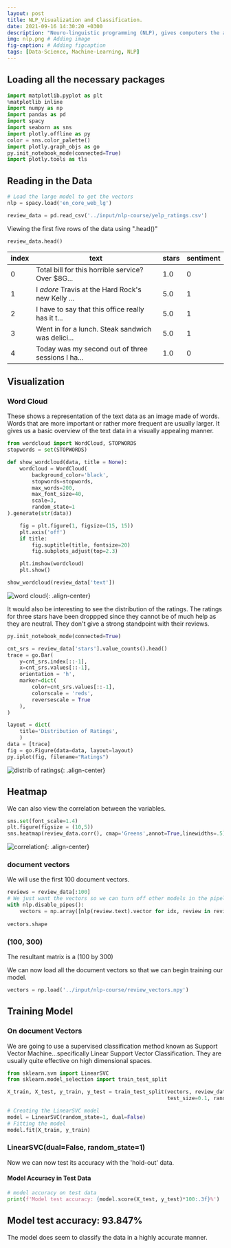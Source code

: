 ```yaml
---
layout: post
title: NLP_Visualization and Classification.
date: 2021-09-16 14:30:20 +0300
description: "Neuro-linguistic programming (NLP), gives computers the ability to understand text and spoken words in much the same way human beings can. It combines   computational linguistics—rule-based modeling of human language with statistical, machine learning, and deep learning models."
img: nlp.png # Adding image
fig-caption: # Adding figcaption 
tags: [Data-Science, Machine-Learning, NLP]
---
```


## Loading all the necessary packages
```python
import matplotlib.pyplot as plt
%matplotlib inline
import numpy as np
import pandas as pd
import spacy
import seaborn as sns
import plotly.offline as py
color = sns.color_palette()
import plotly.graph_objs as go
py.init_notebook_mode(connected=True)
import plotly.tools as tls
```
## Reading in the Data


```python
# Load the large model to get the vectors
nlp = spacy.load('en_core_web_lg')

review_data = pd.read_csv('../input/nlp-course/yelp_ratings.csv')
```
Viewing the first five rows of the data using ".head()"

```python
review_data.head()
```

|index|	text|	stars|	sentiment|
 |-----------------|-------------------|--------------|--------------------|
|0	|Total bill for this horrible service? Over $8G...|	1.0	|0|
|1	|I *adore* Travis at the Hard Rock's new Kelly ...|	5.0	|1|
|2	|I have to say that this office really has it t...|	5.0	|1|
|3	|Went in for a lunch. Steak sandwich was delici...|	5.0	|1|
|4	|Today was my second out of three sessions I ha...|	1.0 |0|

## Visualization
### Word Cloud
These shows a representation of the text data as an image made of words.
Words that are more important or rather more frequent are usually larger. It gives
us a basic overview of the text data in a visually appealing manner. 

```python
from wordcloud import WordCloud, STOPWORDS
stopwords = set(STOPWORDS)

def show_wordcloud(data, title = None):
    wordcloud = WordCloud(
        background_color='black',
        stopwords=stopwords,
        max_words=200,
        max_font_size=40, 
        scale=3,
        random_state=1 
).generate(str(data))

    fig = plt.figure(1, figsize=(15, 15))
    plt.axis('off')
    if title: 
        fig.suptitle(title, fontsize=20)
        fig.subplots_adjust(top=2.3)

    plt.imshow(wordcloud)
    plt.show()

show_wordcloud(review_data['text'])
```
![word cloud]({{site.baseurl}}/assets/img/cloud.PNG){: .align-center}


It would also be interesting to see the distribution of the ratings. The ratings for three stars have been droppped since they cannot be of much help as they are neutral. They don't give a strong standpoint with their reviews.

```python
py.init_notebook_mode(connected=True)

cnt_srs = review_data['stars'].value_counts().head()
trace = go.Bar(
    y=cnt_srs.index[::-1],
    x=cnt_srs.values[::-1],
    orientation = 'h',
    marker=dict(
        color=cnt_srs.values[::-1],
        colorscale = 'reds',
        reversescale = True
    ),
)

layout = dict(
    title='Distribution of Ratings',
    )
data = [trace]
fig = go.Figure(data=data, layout=layout)
py.iplot(fig, filename="Ratings")
```

![distrib of ratings]({{site.baseurl}}/assets/img/ratings.PNG){: .align-center}

## Heatmap 
We can also view the correlation between the variables.

```python
sns.set(font_scale=1.4)
plt.figure(figsize = (10,5))
sns.heatmap(review_data.corr(), cmap='Greens',annot=True,linewidths=.5)
```

![correlation]({{site.baseurl}}/assets/img/corr.PNG){: .align-center}

### document vectors
We will use the first 100 document vectors.

```python
reviews = review_data[:100]
# We just want the vectors so we can turn off other models in the pipeline
with nlp.disable_pipes():
    vectors = np.array([nlp(review.text).vector for idx, review in reviews.iterrows()])
    
vectors.shape
```
### (100, 300)
The resultant matrix is a (100 by 300)

We can now load all the document vectors so that we can begin training our model.

```python
vectors = np.load('../input/nlp-course/review_vectors.npy')
```
## Training Model
###   On document Vectors
We are going to use a supervised classification method known as Support Vector Machine...specifically Linear Support Vector Classification. They are usually quite effective on high dimensional spaces.


```python
from sklearn.svm import LinearSVC
from sklearn.model_selection import train_test_split

X_train, X_test, y_train, y_test = train_test_split(vectors, review_data.sentiment, 
                                                    test_size=0.1, random_state=1)

# Creating the LinearSVC model
model = LinearSVC(random_state=1, dual=False)
# Fitting the model
model.fit(X_train, y_train)
```
### LinearSVC(dual=False, random_state=1)

Now we can now test its accuracy with the 'hold-out' data.

#### Model Accuracy in Test Data

```python
# model accuracy on test data
print(f'Model test accuracy: {model.score(X_test, y_test)*100:.3f}%')
```
## Model test accuracy: 93.847%
The model does seem to classify the data in a highly accurate manner.
